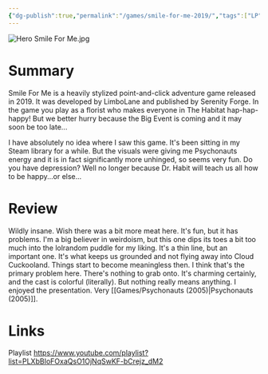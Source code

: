 ```yaml
---
{"dg-publish":true,"permalink":"/games/smile-for-me-2019/","tags":["LP","games"],"created":"2023-12-08","updated":"2024-08-05"}
---
```



![Hero Smile For Me.jpg](/img/user/Attachments/Hero%20Smile%20For%20Me.jpg)

# Summary

Smile For Me is a heavily stylized point-and-click adventure game released in 2019. It was developed by LimboLane and published by Serenity Forge. In the game you play as a florist who makes everyone in The Habitat hap-hap-happy! But we better hurry because the Big Event is coming and it may soon be too late...

I have absolutely no idea where I saw this game. It's been sitting in my Steam library for a while. But the visuals were giving me Psychonauts energy and it is in fact significantly more unhinged, so seems very fun. Do you have depression? Well no longer because Dr. Habit will teach us all how to be happy...or else...

# Review

Wildly insane. Wish there was a bit more meat here. It's fun, but it has problems. I'm a big believer in weirdoism, but this one dips its toes a bit too much into the lolrandom puddle for my liking. It's a thin line, but an important one. It's what keeps us grounded and not flying away into Cloud Cuckooland. Things start to become meaningless then. I think that's the primary problem here. There's nothing to grab onto. It's charming certainly, and the cast is colorful (literally). But nothing really means anything. I enjoyed the presentation. Very [[Games/Psychonauts (2005)\|Psychonauts (2005)]].

# Links

Playlist https://www.youtube.com/playlist?list=PLXbBIoFOxaQsO1OjNqSwKF-bCrejz_dM2
